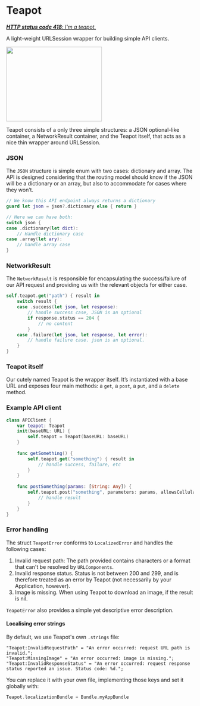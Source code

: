 
# Teapot

[_**HTTP status code 418**: I'm a teapot._](https://tools.ietf.org/html/rfc2324)

A light-weight URLSession wrapper for building simple API clients.

<img src="./teapot.png" width=257 height=200 />

Teapot consists of a only three simple structures: a JSON optional-like container, a NetworkResult container, and the Teapot itself, that acts as a nice thin wrapper around URLSession.

### JSON
The `JSON` structure is simple enum with two cases: dictionary and array. The API is designed considering that the routing model should know if the JSON will be a dictionary or an array, but also to accommodate for cases where they won’t.

```swift
// We know this API endpoint always returns a dictionary
guard let json = json?.dictionary else { return }

// Here we can have both:
switch json {
case .dictionary(let dict):
    // Handle dictionary case
case .array(let ary):
    // handle array case
}
```

### NetworkResult
The `NetworkResult` is responsible for encapsulating the success/failure of our API request and providing us with the relevant objects for either case.

```swift
self.teapot.get("path") { result in
    switch result {
    case .success(let json, let response):
        // handle success case, JSON is an optional
        if response.status == 204 {
            // no content
        }
    case .failure(let json, let response, let error):
        // handle failure case. json is an optional.
    }
}
```

### Teapot itself
Our cutely named Teapot is the wrapper itself. It’s instantiated with a base URL and exposes four main methods: a `get`, a `post`, a `put`, and a `delete` method.

### Example API client

```swift
class APIClient {
    var teapot: Teapot
    init(baseURL: URL) {
        self.teapot = Teapot(baseURL: baseURL)
    }
    
    func getSomething() {
        self.teapot.get("something") { result in
            // handle success, failure, etc
        }
    }
    
    func postSomething(params: [String: Any]) {
        self.teapot.post("something", parameters: params, allowsCellular: false) { result in 
            // handle result
        }
    }
}
```

### Error handling

The struct `TeapotError` conforms to `LocalizedError` and handles the following cases:

1. Invalid request path: The path provided contains characters or a format that can't be resolved by `URLComponents`.
2. Invalid response status. Status is not between 200 and 299, and is therefore treated as an error by Teapot (not necessarily by your Application, however).
3. Image is missing. When using Teapot to download an image, if the result is nil.

`TeapotError` also provides a simple yet descriptive error description. 

#### Localising error strings

By default, we use Teapot's own `.strings` file:

```
"Teapot:InvalidRequestPath" = "An error occurred: request URL path is invalid.";
"Teapot:MissingImage" = "An error occurred: image is missing.";
"Teapot:InvalidResponseStatus" = "An error occurred: request response status reported an issue. Status code: %d.";
```

You can replace it with your own file, implementing those keys and set it globally with:

```swift
Teapot.localizationBundle = Bundle.myAppBundle
```
